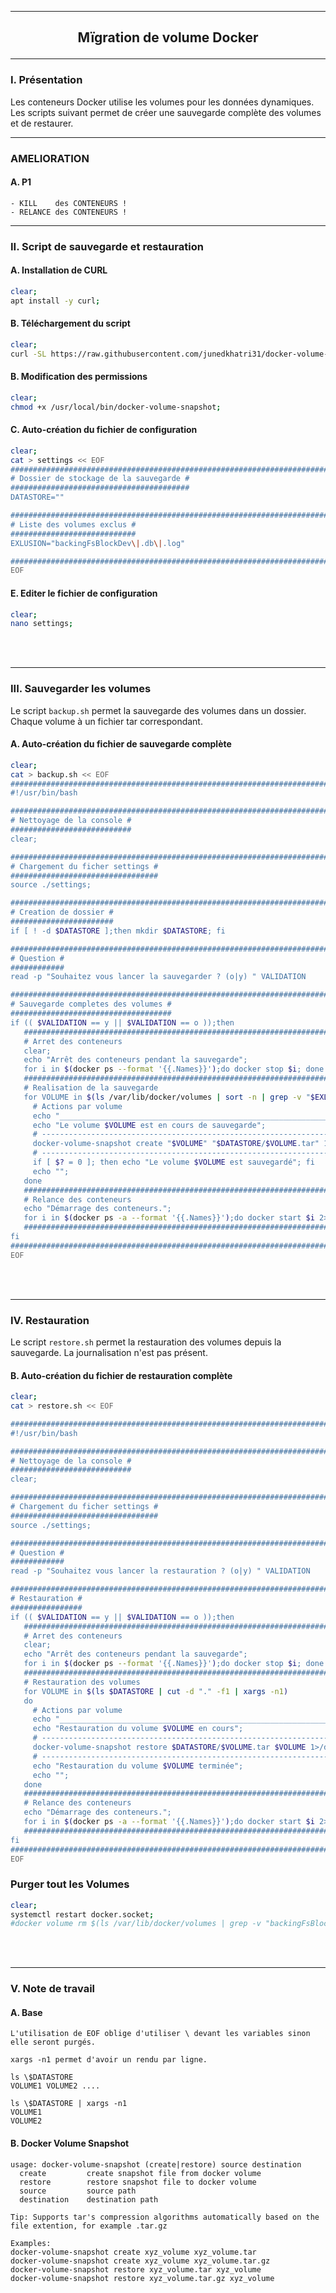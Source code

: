 ----------------------------------------------------------------------------------------------------------------------------------------------------------------------------------------------
## <p align='center'> Mïgration de volume Docker </p>

----------------------------------------------------------------------------------------------------------------------------------------------------------------------------------------------
### I. Présentation
Les conteneurs Docker utilise les volumes pour les données dynamiques. Les scripts suivant permet de créer une sauvegarde complète des volumes et de restaurer.


----------------------------------------------------------------------------------------------------------------------------------------------------------------------------------------------
### AMELIORATION
#### A. P1
```
- KILL    des CONTENEURS !
- RELANCE des CONTENEURS !
```


----------------------------------------------------------------------------------------------------------------------------------------------------------------------------------------------
### II. Script de sauvegarde et restauration
#### A. Installation de CURL
```bash
clear;
apt install -y curl;
```
#### B. Téléchargement du script
```bash
clear;
curl -SL https://raw.githubusercontent.com/junedkhatri31/docker-volume-snapshot/main/docker-volume-snapshot -o /usr/local/bin/docker-volume-snapshot;
```

#### B. Modification des permissions
```bash
clear;
chmod +x /usr/local/bin/docker-volume-snapshot;
```

#### C. Auto-création du fichier de configuration
```bash
clear;
cat > settings << EOF
#######################################################################################################################
# Dossier de stockage de la sauvegarde #
########################################
DATASTORE=""

#######################################################################################################################
# Liste des volumes exclus #
############################
EXLUSION="backingFsBlockDev\|.db\|.log"

#######################################################################################################################
EOF
```

#### E. Editer le fichier de configuration
```bash
clear;
nano settings;
```

<br />
<br />

----------------------------------------------------------------------------------------------------------------------------------------------------------------------------------------------
### III. Sauvegarder les volumes
Le script `backup.sh` permet la sauvegarde des volumes dans un dossier. Chaque volume à un fichier tar correspondant.

#### A. Auto-création du fichier de sauvegarde complète
```bash
clear;
cat > backup.sh << EOF
#######################################################################################################################
#!/usr/bin/bash

#######################################################################################################################
# Nettoyage de la console #
###########################
clear;

#######################################################################################################################
# Chargement du ficher settings #
#################################
source ./settings;

#######################################################################################################################
# Creation de dossier #
#######################
if [ ! -d $DATASTORE ];then mkdir $DATASTORE; fi

#######################################################################################################################
# Question #
############
read -p "Souhaitez vous lancer la sauvegarder ? (o|y) " VALIDATION

#######################################################################################################################
# Sauvegarde completes des volumes #
####################################
if (( $VALIDATION == y || $VALIDATION == o ));then
   ####################################################################################################################
   # Arret des conteneurs
   clear;
   echo "Arrêt des conteneurs pendant la sauvegarde";
   for i in $(docker ps --format '{{.Names}}');do docker stop $i; done
   ####################################################################################################################
   # Realisation de la sauvegarde
   for VOLUME in $(ls /var/lib/docker/volumes | sort -n | grep -v "$EXLUSION"); do
     # Actions par volume
     echo "___________________________________________________________________________________________________________"
     echo "Le volume $VOLUME est en cours de sauvegarde";
     # ----------------------------------------------------------------------------- #
     docker-volume-snapshot create "$VOLUME" "$DATASTORE/$VOLUME.tar" 1>/dev/null;
     # ----------------------------------------------------------------------------- #
     if [ $? = 0 ]; then echo "Le volume $VOLUME est sauvegardé"; fi
     echo "";
   done
   ####################################################################################################################
   # Relance des conteneurs
   echo "Démarrage des conteneurs.";
   for i in $(docker ps -a --format '{{.Names}}');do docker start $i 2>/dev/null; done
   ####################################################################################################################
fi
#######################################################################################################################
EOF
```

<br />
<br />

----------------------------------------------------------------------------------------------------------------------------------------------------------------------------------------------
### IV. Restauration
Le script `restore.sh` permet la restauration des volumes depuis la sauvegarde. La journalisation n'est pas présent.

#### B. Auto-création du fichier de restauration complète
```bash
clear;
cat > restore.sh << EOF

#######################################################################################################################
#!/usr/bin/bash

#######################################################################################################################
# Nettoyage de la console #
###########################
clear;

#######################################################################################################################
# Chargement du ficher settings #
#################################
source ./settings;

#######################################################################################################################
# Question #
############
read -p "Souhaitez vous lancer la restauration ? (o|y) " VALIDATION

#######################################################################################################################
# Restauration #
################
if (( $VALIDATION == y || $VALIDATION == o ));then
   ####################################################################################################################
   # Arret des conteneurs
   clear;
   echo "Arrêt des conteneurs pendant la sauvegarde";
   for i in $(docker ps --format '{{.Names}}');do docker stop $i; done
   ####################################################################################################################
   # Restauration des volumes
   for VOLUME in $(ls $DATASTORE | cut -d "." -f1 | xargs -n1)
   do
     # Actions par volume
     echo "___________________________________________________________________________________________________________"
     echo "Restauration du volume $VOLUME en cours";
     # ----------------------------------------------------------------------------- #
     docker-volume-snapshot restore $DATASTORE/$VOLUME.tar $VOLUME 1>/dev/null;
     # ----------------------------------------------------------------------------- #
     echo "Restauration du volume $VOLUME terminée";
     echo "";
   done
   ####################################################################################################################
   # Relance des conteneurs
   echo "Démarrage des conteneurs.";
   for i in $(docker ps -a --format '{{.Names}}');do docker start $i 2>/dev/null; done
   ####################################################################################################################   
fi
#######################################################################################################################
EOF
```

### Purger tout les Volumes
```bash
clear;
systemctl restart docker.socket;
#docker volume rm $(ls /var/lib/docker/volumes | grep -v "backingFsBlockDev\|.db") 2>/dev/null
```


<br />
<br />

----------------------------------------------------------------------------------------------------------------------------------------------------------------------------------------------
### V. Note de travail
#### A. Base
```
L'utilisation de EOF oblige d'utiliser \ devant les variables sinon elle seront purgés.

xargs -n1 permet d'avoir un rendu par ligne.

ls \$DATASTORE
VOLUME1 VOLUME2 ....

ls \$DATASTORE | xargs -n1
VOLUME1
VOLUME2
```

#### B. Docker Volume Snapshot
```
usage: docker-volume-snapshot (create|restore) source destination
  create         create snapshot file from docker volume
  restore        restore snapshot file to docker volume
  source         source path
  destination    destination path

Tip: Supports tar's compression algorithms automatically based on the file extention, for example .tar.gz

Examples:
docker-volume-snapshot create xyz_volume xyz_volume.tar
docker-volume-snapshot create xyz_volume xyz_volume.tar.gz
docker-volume-snapshot restore xyz_volume.tar xyz_volume
docker-volume-snapshot restore xyz_volume.tar.gz xyz_volume
```
